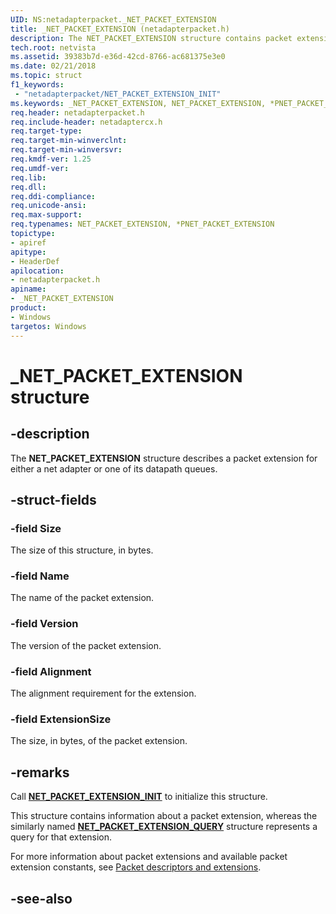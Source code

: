```yaml
---
UID: NS:netadapterpacket._NET_PACKET_EXTENSION
title: _NET_PACKET_EXTENSION (netadapterpacket.h)
description: The NET_PACKET_EXTENSION structure contains packet extension information for either a net adapter or a datapath queue.
tech.root: netvista
ms.assetid: 39383b7d-e36d-42cd-8766-ac681375e3e0
ms.date: 02/21/2018
ms.topic: struct
f1_keywords:
 - "netadapterpacket/NET_PACKET_EXTENSION_INIT"
ms.keywords: _NET_PACKET_EXTENSION, NET_PACKET_EXTENSION, *PNET_PACKET_EXTENSION, 
req.header: netadapterpacket.h
req.include-header: netadaptercx.h
req.target-type:
req.target-min-winverclnt:
req.target-min-winversvr:
req.kmdf-ver: 1.25
req.umdf-ver:
req.lib:
req.dll:
req.ddi-compliance:
req.unicode-ansi:
req.max-support:
req.typenames: NET_PACKET_EXTENSION, *PNET_PACKET_EXTENSION
topictype: 
- apiref
apitype: 
- HeaderDef
apilocation: 
- netadapterpacket.h
apiname: 
- _NET_PACKET_EXTENSION
product:
- Windows
targetos: Windows
---
```


# _NET_PACKET_EXTENSION structure

## -description


The **NET_PACKET_EXTENSION** structure describes a packet extension for either a net adapter or one of its datapath queues.

## -struct-fields

### -field Size
The size of this structure, in bytes.
 
### -field Name
The name of the packet extension.
 
### -field Version
The version of the packet extension.
 
### -field Alignment
The alignment requirement for the extension.
 
### -field ExtensionSize
The size, in bytes, of the packet extension.

## -remarks
Call [**NET_PACKET_EXTENSION_INIT**](nf-netadapterpacket-net_packet_extension_init.md) to initialize this structure.

This structure contains information about a packet extension, whereas the similarly named [**NET_PACKET_EXTENSION_QUERY**](ns-netadapterpacket-_net_packet_extension_query.md) structure represents a query for that extension.

For more information about packet extensions and available packet extension constants, see [Packet descriptors and extensions](https://docs.microsoft.com/windows-hardware/drivers/netcx/packet-descriptors-and-extensions).

## -see-also
